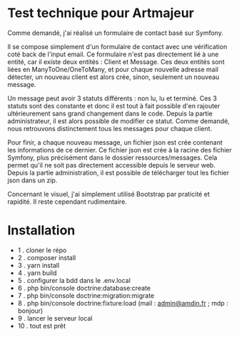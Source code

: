 # Test technique pour Artmajeur


Comme demandé, j'ai réalisé un formulaire de contact basé sur Symfony.

Il se compose simplement d'un formulaire de contact avec une vérification coté back de l'input email.
Ce formulaire n'est pas directement lié à une entité, car il existe deux entités : Client et Message.
Ces deux entités sont liées en ManyToOne/OneToMany, et pour chaque nouvelle adresse mail détecter, un nouveau client est alors crée, sinon, seulement un nouveau message.

Un message peut avoir 3 statuts différents : non lu, lu et terminé. Ces 3 statuts sont des constante et donc il est tout à fait possible d'en rajouter ultérieurement sans grand changement dans le code.
Depuis la partie administrateur, il est alors possible de modifier ce statut.
Comme demandé, nous retrouvons distinctement tous les messages pour chaque client.


Pour finir, a chaque nouveau message, un fichier json est crée contenant les informations de ce dernier.
Ce fichier json est crée à la racine des fichier Symfony, plus précisément dans le dossier ressources/messages.
Cela permet qu'il ne soit pas directement accessible depuis le serveur web.
Depuis la partie administration, il est possible de télécharger tout les fichier json dans un zip.


Concernant le visuel, j'ai simplement utilisé Bootstrap par praticité et rapidité. Il reste cependant rudimentaire.

# Installation

- 1 . cloner le répo
- 2 . composer install
- 3 . yarn install
- 4 . yarn build 
- 5 . configurer la bdd dans le .env.local
- 6 . php bin/console doctrine:database:create
- 7 . php bin/console doctrine:migration:migrate 
- 8 . php bin/console doctrine:fixture:load (mail : admin@amdin.fr ; mdp : bonjour)
- 9 . lancer le serveur local 
- 10 . tout est prêt 
